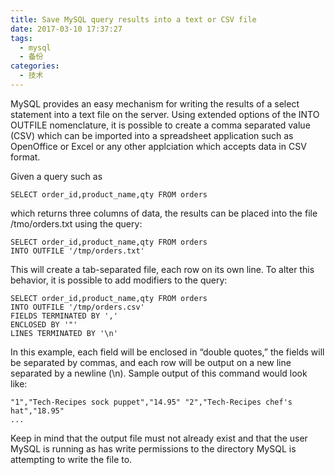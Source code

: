 ```yaml
---
title: Save MySQL query results into a text or CSV file
date: 2017-03-10 17:37:27
tags:
  - mysql
  - 备份
categories:
  - 技术
---
```

MySQL provides an easy mechanism for writing the results of a select statement into a text file on the server. Using extended options of the INTO OUTFILE nomenclature, it is possible to create a comma separated value (CSV) which can be imported into a spreadsheet application such as OpenOffice or Excel or any other applciation which accepts data in CSV format.


Given a query such as

```
SELECT order_id,product_name,qty FROM orders
```

which returns three columns of data, the results can be placed into the file /tmo/orders.txt using the query:

```
SELECT order_id,product_name,qty FROM orders
INTO OUTFILE '/tmp/orders.txt'
```

This will create a tab-separated file, each row on its own line. To alter this behavior, it is possible to add modifiers to the query:

```
SELECT order_id,product_name,qty FROM orders
INTO OUTFILE '/tmp/orders.csv'
FIELDS TERMINATED BY ','
ENCLOSED BY '"'
LINES TERMINATED BY '\n'
```

In this example, each field will be enclosed in “double quotes,” the fields will be separated by commas, and each row will be output on a new line separated by a newline (\n). Sample output of this command would look like:
```
"1","Tech-Recipes sock puppet","14.95" "2","Tech-Recipes chef's hat","18.95"
...
```
Keep in mind that the output file must not already exist and that the user MySQL is running as has write permissions to the directory MySQL is attempting to write the file to.
